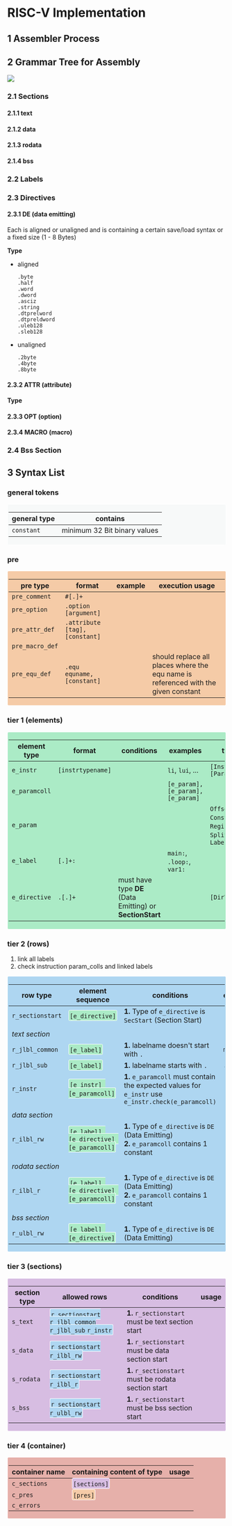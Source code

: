 # RISC-V Implementation #

## 1 Assembler Process ##

## 2 Grammar Tree for Assembly ##

<p>
    <img src="RiscV - Grammar.drawio.svg"/>
</p>

### 2.1 Sections ###

#### 2.1.1 text ####

#### 2.1.2 data ####

#### 2.1.3 rodata ####

#### 2.1.4 bss ####

### 2.2 Labels ###

### 2.3 Directives ###

#### 2.3.1 DE (data emitting) ####

Each is aligned or unaligned and is containing a certain save/load syntax or a fixed size (1 - 8 Bytes)

**Type**

- aligned

  ```
  .byte
  .half
  .word
  .dword
  .asciz
  .string
  .dtprelword
  .dtpreldword
  .uleb128
  .sleb128 
  ```

- unaligned

  ```
  .2byte
  .4byte
  .8byte
  ```

#### 2.3.2 ATTR (attribute) ####

**Type**

#### 2.3.3 OPT (option) ####

#### 2.3.4 MACRO (macro) ####

### 2.4 Bss Section ###

## 3 Syntax List ##

<style>
.general {
  background: #F7F9F9;
  border-radius: 0.2rem;
  padding: 0.1rem;
  border: 1px solid white;
}
.pre {
  background: #F5CBA7;
border-radius: 0.2rem;
  padding: 0.1rem;
  border: 1px solid white;
}
.e {
  background: #ABEBC6;
  border-radius: 0.2rem;
  padding: 0.1rem;
  border: 1px solid white;
}
.r {
  background: #AED6F1;
  border-radius: 0.2rem;
  padding: 0.1rem;
  border: 1px solid white;
}
.s {
  background: #D7BDE2;
border-radius: 0.2rem;
  padding: 0.1rem;
  border: 1px solid white;
}
.c {
  background: #E6B0AA;
border-radius: 0.2rem;
  padding: 0.1rem;
  border: 1px solid white;
}

</style>

### general tokens ###

<div class="general">

| general type | contains                     | 
|--------------|------------------------------|
| `constant`   | minimum 32 Bit binary values |

</div>

### pre ###

<div class="pre">

| pre type        | format                         | example | execution usage                                                                    |
|-----------------|--------------------------------|---------|------------------------------------------------------------------------------------|
| `pre_comment`   | `#[.]+`                        |         |                                                                                    |
| `pre_option`    | `.option [argument]`           |         |                                                                                    |
| `pre_attr_def`  | `.attribute [tag], [constant]` |         |                                                                                    |
| `pre_macro_def` |                                |         |                                                                                    |
| `pre_equ_def`   | `.equ equname, [constant]`     |         | should replace all places where the equ name is referenced with the given constant |   

</div>

### tier 1 (elements) ###

<div class="e">

| element type  | format            | conditions                                                | examples                          | types                                                        | val and fun                       | usage |
|---------------|-------------------|-----------------------------------------------------------|-----------------------------------|--------------------------------------------------------------|-----------------------------------|-------|
| `e_instr`     | `[instrtypename]` |                                                           | `li`, `lui`, ...                  | `[InstrTypes]`     `[ParamTypes]`                            | `ParamType`, `check(e_paramcoll)` |       |
| `e_paramcoll` |                   |                                                           | `[e_param], [e_param], [e_param]` |                                                              | `getValues()`, `getLabels()`      |       |
| `e_param`     |                   |                                                           |                                   | `Offset`, `Constant`, `Register`, `SplitSymbol`, `LabelLink` |                                   |       |
| `e_label`     | `[.]+: `          |                                                           | `main:`, `.loop:`, `var1:`        |                                                              |                                   |       |
| `e_directive` | `.[.]+`           | must have type **DE** (Data Emitting) or **SectionStart** |                                   | `[DirTypes]`                                                 |                                   |       |

</div>

### tier 2 (rows) ###

1. link all labels
2. check instruction param_colls and linked labels

<div class="r">

| row type         | element sequence                                               | conditions                                                                                           | example  | usage |
|------------------|----------------------------------------------------------------|------------------------------------------------------------------------------------------------------|----------|-------|
| `r_sectionstart` | <span class="e">`[e_directive]`</span>                         | **1.** Type of `e_directive` is `SecStart` (Section Start)                                           |          |       |
|                  |                                                                |                                                                                                      |          |       |
| *text section*   |                                                                |                                                                                                      |          |       |
| `r_jlbl_common`  | <span class="e">`[e_label]` </span>                            | **1.** labelname doesn't start with `.`                                                              | `main:`  |       |
| `r_jlbl_sub`     | <span class="e">`[e_label]` </span>                            | **1.** labelname starts with `.`                                                                     | `.loop:` |       |
| `r_instr`        | <span class="e">`[e_instr] [e_paramcoll]`</span>               | **1.** `e_paramcoll` must contain the expected values for `e_instr` use `e_instr.check(e_paramcoll)` |          |       |
|                  |                                                                |                                                                                                      |          |       |
| *data section*   |                                                                |                                                                                                      |          |       |
| `r_ilbl_rw`      | <span class="e">`[e_label] [e_directive] [e_paramcoll]`</span> | **1.** Type of `e_directive` is `DE` (Data Emitting)<br>**2.** `e_paramcoll` contains 1 constant     |          |       |
|                  |                                                                |                                                                                                      |          |       |
| *rodata section* |                                                                |                                                                                                      |          |       |
| `r_ilbl_r`       | <span class="e">`[e_label] [e_directive] [e_paramcoll]`</span> | **1.** Type of `e_directive` is `DE` (Data Emitting)<br>**2.** `e_paramcoll` contains 1 constant     |          |       |
|                  |                                                                |                                                                                                      |          |       |
| *bss section*    |                                                                |                                                                                                      |          |       |
| `r_ulbl_rw`      | <span class="e">`[e_label] [e_directive]`</span>               | **1.** Type of `e_directive` is `DE` (Data Emitting)                                                 |          |       |

</div>

### tier 3 (sections) ###

<div class="s">

| section type | allowed rows                                                            | conditions                                           | usage |
|--------------|-------------------------------------------------------------------------|------------------------------------------------------|-------|
| `s_text`     | <span class="r">`r_sectionstart` `r_jlbl_common` `r_jlbl_sub` `r_instr` | **1.** `r_sectionstart` must be text section start   |
| `s_data`     | <span class="r">`r_sectionstart` `r_ilbl_rw`                            | **1.** `r_sectionstart` must be data section start   |
| `s_rodata`   | <span class="r">`r_sectionstart` `r_ilbl_r`                             | **1.** `r_sectionstart` must be rodata section start |
| `s_bss`      | <span class="r">`r_sectionstart` `r_ulbl_rw`                            | **1.** `r_sectionstart` must be bss section start    |

</div>

### tier 4 (container) ###

<div class="c">

| container name | containing content of type   | usage |
|----------------|------------------------------|-------|
| `c_sections`   | <span class="s">`[sections]` |       |
| `c_pres`       | <span class="pre">`[pres]`   |       |
| `c_errors`     |                              |       |

</div>